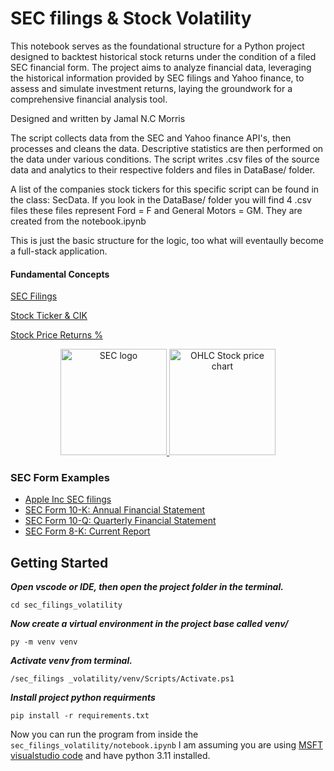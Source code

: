 # SEC filings & Stock Volatility

This notebook serves as the foundational structure for a Python project designed to backtest historical stock returns under the condition of a filed SEC financial form. The project aims to analyze financial data, leveraging the historical information provided by SEC filings and Yahoo finance, to assess and simulate investment returns, laying the groundwork for a comprehensive financial analysis tool.

Designed and written by Jamal N.C Morris

The script collects data from the SEC and Yahoo finance API's, then processes and cleans the data. Descriptive statistics are then performed on the data under various conditions. The script writes .csv files of the source data and analytics to their respective folders and files in DataBase/ folder.

A list of the companies stock tickers for this specific script can be found in the class: SecData. If you look in the DataBase/ folder you will find 4 .csv files these files represent Ford = F and General Motors = GM. They are created from the notebook.ipynb

This is just the basic structure for the logic, too what will eventaully become a full-stack application.

#### Fundamental Concepts

[SEC Filings](https://en.wikipedia.org/wiki/SEC_filing)

[Stock Ticker &amp; CIK](https://en.wikipedia.org/wiki/List_of_S%26P_500_companies#S&P_500_component_stocks)

[Stock Price Returns %](https://en.wikipedia.org/wiki/Price_return)

<div style="text-align: center;">
    <a href="https://en.wikipedia.org/wiki/U.S._Securities_and_Exchange_Commission" rel="noopener noreferrer" target="_blank">
        <img
            height="170px"
            src="https://upload.wikimedia.org/wikipedia/commons/thumb/1/1c/Seal_of_the_United_States_Securities_and_Exchange_Commission.svg/1024px-Seal_of_the_United_States_Securities_and_Exchange_Commission.svg.png"
            alt="SEC logo"
            style="display: inline-block;"
        ></img>
    </a>
    <a href="https://finance.yahoo.com/quote/SPY/history?p=SPY" rel="noopener noreferrer" target="_blank">
        <img
            height="170px"
            src="https://upload.wikimedia.org/wikipedia/commons/8/89/Bollinger_bands_example%2C_2_stddevs.png"
            alt="OHLC Stock price chart"
            style="display: inline-block;"
        ></img>
    </a>
</div>

### SEC Form Examples

<ul>
    <li>
        <a href="https://investor.apple.com/sec-filings/default.aspx" rel="noopener noreferrer" target="_blank">
            Apple Inc SEC filings
        </a>
    </li>
    <li>
        <a href="https://d18rn0p25nwr6d.cloudfront.net/CIK-0000320193/b4266e40-1de6-4a34-9dfb-8632b8bd57e0.pdf" rel="noopener noreferrer" target="_blank">
            SEC Form 10-K: Annual Financial Statement
        </a>
    </li>
    <li>
        <a href="https://d18rn0p25nwr6d.cloudfront.net/CIK-0000320193/f8aaeabb-7a2a-479d-bf72-9559ff51ea5d.pdf" rel="noopener noreferrer" target="_blank">
            SEC Form 10-Q: Quarterly Financial Statement
        </a>
    </li>
    <li>
        <a href="https://www.sec.gov/Archives/edgar/data/1467858/000146785816000223/form8-k01042016lyft.htm" rel="noopener noreferrer" target="_blank">
            SEC Form 8-K: Current Report
        </a>
    </li>
</ul>

## Getting Started

***Open vscode or IDE, then open the project folder in the terminal.***

`cd sec_filings_volatility`

***Now create a virtual environment in the project base called venv/***

`py -m venv venv`

***Activate venv from terminal.***

`/sec_filings _volatility/venv/Scripts/Activate.ps1`

***Install project python requirments***

`pip install -r requirements.txt`

Now you can run the program from inside the `sec_filings_volatility/notebook.ipynb` I am assuming you are using [MSFT visualstudio code](https://code.visualstudio.com/) and have python 3.11 installed.
